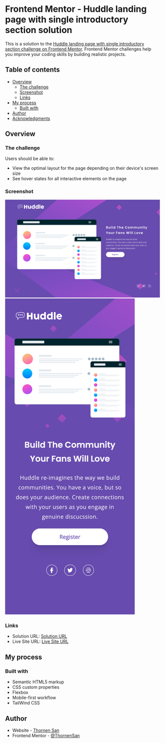 # Frontend Mentor - Huddle landing page with single introductory section solution

This is a solution to the [Huddle landing page with single introductory section challenge on Frontend Mentor](https://www.frontendmentor.io/challenges/huddle-landing-page-with-a-single-introductory-section-B_2Wvxgi0). Frontend Mentor challenges help you improve your coding skills by building realistic projects. 

## Table of contents

- [Overview](#overview)
  - [The challenge](#the-challenge)
  - [Screenshot](#screenshot)
  - [Links](#links)
- [My process](#my-process)
  - [Built with](#built-with)
- [Author](#author)
- [Acknowledgments](#acknowledgments)

## Overview

### The challenge

Users should be able to:

- View the optimal layout for the page depending on their device's screen size
- See hover states for all interactive elements on the page

### Screenshot

![](./screenshots/desktop-screenshot.png)
![](./screenshots/mobile-screenshot.png)

### Links

- Solution URL: [Solution URL](https://github.com/ThornenSan/FrontendMentor-Huddle-Landing-Page.git)
- Live Site URL: [Live Site URL](https://thornensan.github.io/FrontendMentor-Huddle-Landing-Page/)

## My process

### Built with

- Semantic HTML5 markup
- CSS custom properties
- Flexbox
- Mobile-first workflow
- TailWind CSS

## Author

- Website - [Thornen San](https://www.your-site.comhttps://thornensan.netlify.app/)
- Frontend Mentor - [@ThornenSan](https://www.frontendmentor.io/profile/ThornenSan)
